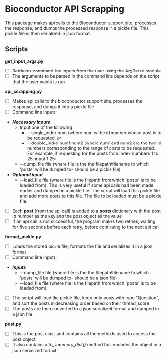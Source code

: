 # Bioconductor API Scrapping

This package makes api calls to the Bioconductor support site, processes the response, and dumps the processed response in a pickle file. This pickle file is then serialized in json
format. 

## Scripts
**get_input_args.py**
- [ ] Retrieves command line inputs from the user using the ArgParse module
- [ ] The arguments to be parsed in the command line depends on the script that the user wants to run

**api_scrapping.py**
- [ ] Makes api calls to the bioconductor support site, processes the response, and dumps it into a pickle file
- [ ] Command line inputs:
- ***Necessary inputs***
  - Input one of the following
    - --single_index num (where num is the id number whose post is to be requested) *or*
    - --double_index num1 num2 (where num1 and num2 are the two id numbers corresponding to the range of posts to be requested. For example, if requesting for the posts
      from index numbers 1 to 25, input 1 25)
  - --dump_file file (where file is the the filepath/filename to which 'posts' will be dumped to- should be a pickle file)
- ***Optional input***
  - --load_file file (where file is the filepath from which 'posts' is to be loaded from). This is very useful if some api calls had been made earlier and dumped in a pickle file.
    The script will load this pickle file and add more posts to this file. The file to be loaded must be a pickle file.
- [ ] Each **post** (from the api call) is added to a **posts** dictionary with the post id number as the key and the post object as the value
- [ ] If an api call is not successful, the program makes two retries, waiting for five seconds before each retry, before continuing to the next api call

**format_pickle.py**
- [ ] Loads the stored pickle file, formats the file and serializes it in a json format
- [ ] Command line inputs:
- ***Inputs***
  - --dump_file file (where file is the the filepath/filename to which 'posts' will be dumped to- should be a json file)
  - --load_file file (where file is the filepath from which 'posts' is to be loaded from). 
- [ ] The script will load the pickle file, keep only posts with type "Question", and sort the posts in decreasing order based on their thread_score
- [ ] The posts are then converted to a json serialized format and dumped in a json file

**post.py**
- [ ] This is the post class and contains all the methods used to access the post object
- [ ] It also contains a *to_summary_dict()* method that encodes the object in a json serialized format
